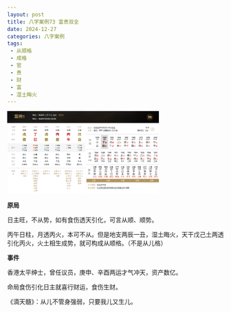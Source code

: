 ```yaml
---
layout: post
title: 八字案例73 富贵双全
date: 2024-12-27
categories: 八字案例
tags:
 - 从顺格
 - 成格
 - 官
 - 贵
 - 财
 - 富
 - 湿土晦火
---
```


<img src="/images/bazi-example/bazi-example-73.PNG" width="70%">

**原局**

日主旺，不从势，如有食伤透天引化，可言从顺、顺势。

丙午日柱，月透丙火，本可不从。但是地支两辰一丑，湿土晦火，天干戊己土两透引化丙火，火土相生成势，就可构成从顺格。（不是从儿格）

**事件**

香港太平绅士，曾任议员，庚申、辛酉两运才气冲天，资产数亿。

命局食伤引化日主就喜行财运，食伤生财。

《滴天髓》：从儿不管身强弱，只要我儿又生儿。
